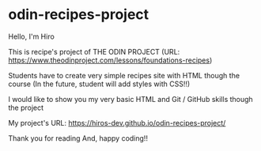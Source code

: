 # odin-recipes-project

Hello, I'm Hiro

This is recipe's project of THE ODIN PROJECT
(URL: https://www.theodinproject.com/lessons/foundations-recipes)

Students have to create very simple recipes site with HTML though the course
(In the future, student will add styles with CSS!!)

I would like to show you my very basic HTML and Git / GitHub skills though the project

My project's URL: https://hiros-dev.github.io/odin-recipes-project/

Thank you for reading
And, happy coding!!